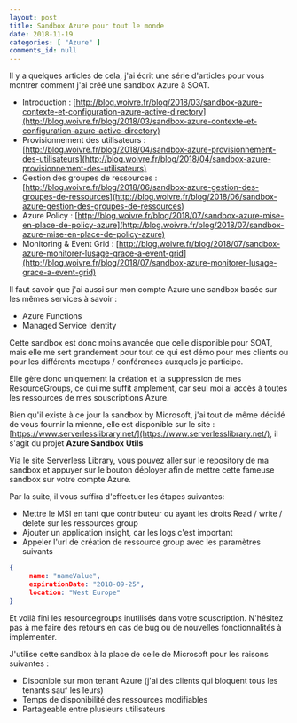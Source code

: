 ```yaml
---
layout: post
title: Sandbox Azure pour tout le monde
date: 2018-11-19
categories: [ "Azure" ]
comments_id: null 
---
```


Il y a quelques articles de cela, j'ai écrit une série d'articles pour vous montrer comment j'ai créé une sandbox Azure à SOAT.

* Introduction : [http://blog.woivre.fr/blog/2018/03/sandbox-azure-contexte-et-configuration-azure-active-directory](http://blog.woivre.fr/blog/2018/03/sandbox-azure-contexte-et-configuration-azure-active-directory)
* Provisionnement des utilisateurs : [http://blog.woivre.fr/blog/2018/04/sandbox-azure-provisionnement-des-utilisateurs](http://blog.woivre.fr/blog/2018/04/sandbox-azure-provisionnement-des-utilisateurs)
* Gestion des groupes de ressources : [http://blog.woivre.fr/blog/2018/06/sandbox-azure-gestion-des-groupes-de-ressources](http://blog.woivre.fr/blog/2018/06/sandbox-azure-gestion-des-groupes-de-ressources)
* Azure Policy : [http://blog.woivre.fr/blog/2018/07/sandbox-azure-mise-en-place-de-policy-azure](http://blog.woivre.fr/blog/2018/07/sandbox-azure-mise-en-place-de-policy-azure)
* Monitoring & Event Grid : [http://blog.woivre.fr/blog/2018/07/sandbox-azure-monitorer-lusage-grace-a-event-grid](http://blog.woivre.fr/blog/2018/07/sandbox-azure-monitorer-lusage-grace-a-event-grid)

Il faut savoir que j'ai aussi sur mon compte Azure une sandbox basée sur les mêmes services à savoir :

* Azure Functions
* Managed Service Identity

Cette sandbox est donc moins avancée que celle disponible pour SOAT, mais elle me sert grandement pour tout ce qui est démo pour mes clients ou pour les différents meetups / conférences auxquels je participe.

Elle gère donc uniquement la création et la suppression de mes ResourceGroups, ce qui me suffit amplement, car seul moi ai accès à toutes les ressources de mes souscriptions Azure.

Bien qu'il existe à ce jour la sandbox by Microsoft, j'ai tout de même décidé de vous fournir la mienne, elle est disponible sur le site : [https://www.serverlesslibrary.net/](https://www.serverlesslibrary.net/), il s'agit du projet **Azure Sandbox Utils**

Via le site Serverless Library, vous pouvez aller sur le repository de ma sandbox et appuyer sur le bouton déployer afin de mettre cette fameuse sandbox sur votre compte Azure.

Par la suite, il vous suffira d'effectuer les étapes suivantes:

* Mettre le MSI en tant que contributeur ou ayant les droits Read / write / delete sur les ressources group
* Ajouter un application insight, car les logs c'est important
* Appeler l'url de création de ressource group avec les paramètres suivants

```json
{ 
     name: "nameValue", 
     expirationDate: "2018-09-25",
     location: "West Europe" 
}
```

Et voilà fini les resourcegroups inutilisés dans votre souscription.
N'hésitez pas à me faire des retours en cas de bug ou de nouvelles fonctionnalités à implémenter.

J'utilise cette sandbox à la place de celle de Microsoft pour les raisons suivantes :

* Disponible sur mon tenant Azure (j'ai des clients qui bloquent tous les tenants sauf les leurs)
* Temps de disponibilité des ressources modifiables
* Partageable entre plusieurs utilisateurs
